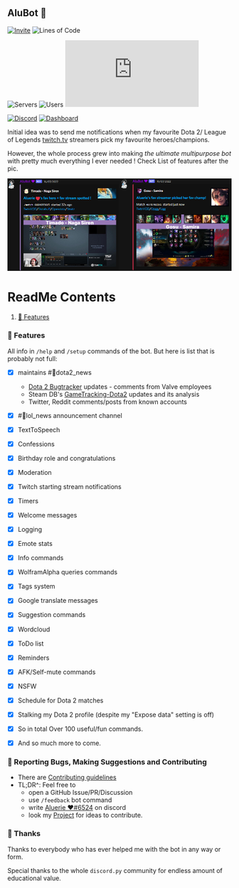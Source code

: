 ## AluBot 💜

[![Invite](
https://img.shields.io/badge/Invite%20the%20bot-link-blueviolet?style=for-the-badge&logo=discord&logoColor=7289da
)](
https://discord.com/api/oauth2/authorize?client_id=713124699663499274&scope=bot+applications.commands&permissions=2199023255551
)
![Lines of Code](
https://img.shields.io/tokei/lines/github/Aluerie/AluBot?style=for-the-badge&logo=github&color=blueviolet&label=Total%20Lines%20of%20Code
)

![Servers](
https://img.shields.io/badge/dynamic/json?style=for-the-badge&color=9678b6&logo=discord&logoColor=7289da&label=total%20servers&query=%24.servers&url=https%3A%2F%2Faluerie.github.io%2FAluBot%2Fapi%2Fdata.json
)
![Users](
https://img.shields.io/badge/dynamic/json?style=for-the-badge&color=9678b6&logo=discord&logoColor=7289da&label=total%20users&query=%24.users&url=https%3A%2F%2Faluerie.github.io%2FAluBot%2Fapi%2Fdata.json
)
![Updated](
https://img.shields.io/badge/dynamic/json?style=for-the-badge&color=9678b6&logo=none&label=<-%20Info%20updated&query=%24.updated&url=https%3A%2F%2Faluerie.github.io%2FAluBot%2Fapi%2Fdata.json)

[![Discord](
https://img.shields.io/discord/702561315478044804?style=for-the-badge&color=7289da&label=Chat%20On%20Discord&logo=discord&logoColor=7289da
)](
https://discord.gg/K8FuDeP
)
[![Dashboard](
https://img.shields.io/badge/bot's%20website-link-9400d3?style=for-the-badge&logo=githubsponsors&logoColor=9400d3
)](
https://aluerie.github.io/AluBot/
)

Initial idea was to send me notifications  when my favourite  Dota 2/ League of Legends 
[twitch.tv](https://www.twitch.tv/) streamers pick my favourite heroes/champions.

However, the whole process grew into making *the ultimate multipurpose bot*
with pretty much everything I ever needed ! Check List of features after the pic.

<img src="./media/ReadMe/MainFeature.png" alt="alubot preview">

# ReadMe Contents

1. [📖 Features](#features) 

### 📖 Features

All info in `/help` and `/setup` commands of the bot. But here is list that is probably not full:
 - [X] maintains #🍋dota2_news
   * [Dota 2 Bugtracker](https://github.com/ValveSoftware/Dota2-Gameplay) updates - comments from Valve employees  
   * Steam DB's [GameTracking-Dota2](https://github.com/SteamDatabase/GameTracking-Dota2) updates and its analysis
   * Twitter, Reddit comments/posts from known accounts
 - [X] #🔬lol_news announcement channel
 - [X] TextToSpeech
 - [X] Confessions
 - [X] Birthday role and congratulations 
 - [X] Moderation
 - [X] Twitch starting stream notifications
 - [X] Timers
 - [X] Welcome messages
 - [X] Logging
 - [X] Emote stats
 - [X] Info commands
 - [X] WolframAlpha queries commands
 - [X] Tags system 
 - [X] Google translate messages
 - [X] Suggestion commands
 - [X] Wordcloud
 - [X] ToDo list
 - [X] Reminders 
 - [X] AFK/Self-mute commands
 - [X] NSFW 
 - [X] Schedule for Dota 2 matches
 - [X] Stalking my Dota 2 profile (despite my "Expose data" setting is off)
 - [X] So in total Over 100 useful/fun commands.
 - [X] And so much more to come.


### 🤝 Reporting Bugs, Making Suggestions and Contributing

* There are [Contributing guidelines](https://github.com/Aluerie/AluBot/blob/main/.github/CONTRIBUTING.md)
* TL;DR^: Feel free to
  * open a GitHub Issue/PR/Discussion
  * use `/feedback` bot command 
  * write [Aluerie ❤#6524](https://discordapp.com/users/312204139751014400) on discord
  * look my [Project](https://github.com/users/Aluerie/projects/8/views/1) for ideas to contribute.


### 🤗 Thanks 
Thanks to everybody who has ever helped me with the bot in any way or form. 

Special thanks to the whole `discord.py` community for endless amount of educational value.


